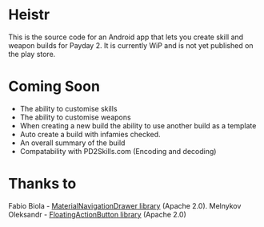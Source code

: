 # Heistr
This is the source code for an Android app that lets you create skill and weapon builds for Payday 2.
It is currently WiP and is not yet published on the play store.

# Coming Soon
 - The ability to customise skills
 - The ability to customise weapons
 - When creating a new build the ability to use another build as a template
 - Auto create a build with infamies checked.
 - An overall summary of the build
 - Compatability with PD2Skills.com (Encoding and decoding)

# Thanks to
Fabio Biola - [MaterialNavigationDrawer library](https://github.com/neokree/MaterialNavigationDrawer) (Apache 2.0).
Melnykov Oleksandr - [FloatingActionButton library](https://github.com/makovkastar/FloatingActionButton) (Apache 2.0)
